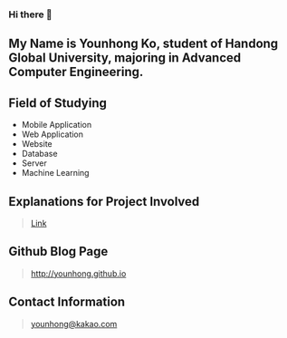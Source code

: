 ### Hi there 👋

## My Name is Younhong Ko, student of Handong Global University, majoring in Advanced Computer Engineering.

## Field of Studying
* Mobile Application
* Web Application
* Website
* Database
* Server
* Machine Learning

## Explanations for Project Involved
> [Link](https://younhong.github.io/projectintro)

## Github Blog Page
> http://younhong.github.io

## Contact Information
> younhong@kakao.com

<!--
**Younhong/Younhong** is a ✨ _special_ ✨ repository because its `README.md` (this file) appears on your GitHub profile.

Here are some ideas to get you started:

- 🔭 I’m currently working on ...
- 🌱 I’m currently learning ...
- 👯 I’m looking to collaborate on ...
- 🤔 I’m looking for help with ...
- 💬 Ask me about ...
- 📫 How to reach me: ...
- 😄 Pronouns: ...
- ⚡ Fun fact: ...
-->
